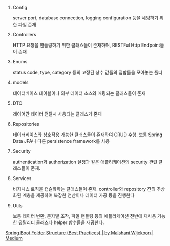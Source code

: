 1. Config

   server port, database connection, logging configuration 등을 세팅하기 위한 파일 존재

2. Controllers

   HTTP 요청을 핸들링하기 위한 클래스들이 존재하며, RESTFul Http Endpoint들이 존재

3. Enums

   status code, type, category 등의 고정된 상수 값들의 집합들을 모아놓는 폴더

4. models

   데이터베이스 테이블이나 외부 데이터 소스와 매핑되는 클래스들이 존재

5. DTO

   레이어간 데이터 전달시 사용되는 클래스가 존재

6. Repositories

   데이터베이스와 상호작용 가능한 클래스들이 존재하여 CRUD 수행. 보통 Spring Data JPA나 다른 persistence framework를 사용

7. Security

   authentication과 authorization 설정과 같은 애플리케이션의 security 관련 클래스들이 존재.

8. Services

   비지니스 로직을 캡슐화하는 클래스들이 존재. controller와 repository 간의 추상화된 계층을 제공하여 복잡한 연산이나 데이터 가공 등을 진행한다

9. Utils

   보통 데이터 변환, 문자열 조작, 파일 핸들링 등의 애플리케이션 전반에 재사용 가능한 유틸리티 클래스나 helper 함수들을 재공한다.

[Spring Boot Folder Structure (Best Practices) | by Malshani Wijekoon | Medium](https://malshani-wijekoon.medium.com/spring-boot-folder-structure-best-practices-18ef78a81819)
